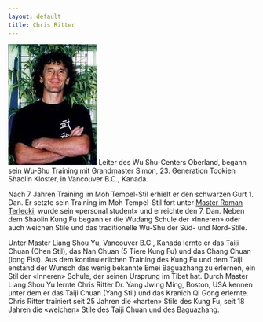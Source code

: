 ```yaml
---
layout: default
title: Chris Ritter
---
```


<img class="ifloat-left" src="/images/chris-ritter.jpg" alt="Chris Ritter">
Leiter des Wu Shu-Centers Oberland, begann sein Wu-Shu Training mit Grandmaster Simon, 23. Generation Tookien Shaolin Kloster, in Vancouver B.C., Kanada.

Nach 7 Jahren Training im Moh Tempel-Stil erhielt er den schwarzen Gurt 1. Dan. Er setzte sein Training im Moh Tempel-Stil fort unter [Master Roman Terlecki](http://www.kungfubc.com), wurde sein «personal student» und erreichte den 7. Dan.  Neben dem Shaolin Kung Fu begann er die Wudang Schule der «Inneren» oder auch weichen Stile und das traditionelle Wu-Shu der Süd- und Nord-Stile.

Unter Master Liang Shou Yu, Vancouver B.C., Kanada lernte er das Taiji Chuan (Chen Stil), das Nan Chuan (5 Tiere Kung Fu) und das Chang Chuan (long Fist). Aus dem kontinuierlichen Training des Kung Fu und dem Taiji enstand der Wunsch das wenig bekannte Emei Baguazhang zu erlernen, ein Stil der «Inneren» Schule, der seinen Ursprung im Tibet hat. Durch Master Liang Shou Yu lernte Chris Ritter Dr. Yang Jwing Ming, Boston, USA kennen unter dem er das Taiji Chuan (Yang Stil) und das Kranich Qi Gong erlernte. Chris Ritter trainiert seit 25 Jahren die «harten» Stile des Kung Fu, seit 18 Jahren die «weichen» Stile des Taiji Chuan und des Baguazhang.
